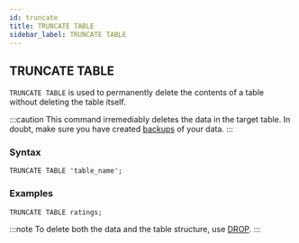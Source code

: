 ```yaml
---
id: truncate
title: TRUNCATE TABLE
sidebar_label: TRUNCATE TABLE
---
```


## TRUNCATE TABLE

`TRUNCATE TABLE` is used to permanently delete the contents of a table without
deleting the table itself.

:::caution
This command irremediably deletes the data in the target table. In
doubt, make sure you have created [backups](backup.md) of your data.
:::

### Syntax

```questdb-sql
TRUNCATE TABLE 'table_name';
```

### Examples

```questdb-sql
TRUNCATE TABLE ratings;
```

:::note
To delete both the data and the table structure, use
[DROP](sqlDROP.md).
:::
